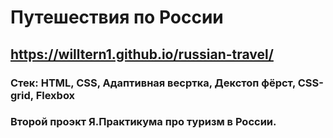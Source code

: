 # Путешествия по России

## https://willtern1.github.io/russian-travel/

### Стек: HTML, CSS, Адаптивная весртка, Декстоп фёрст, CSS-grid, Flexbox

### Второй проэкт Я.Практикума про туризм в России.
